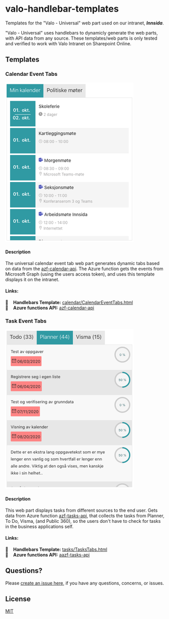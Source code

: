 # valo-handlebar-templates

Templates for the "Valo - Universal" web part used on our intranet, ___Innsida___. 

"Valo - Universal" uses handlebars to dynamicly generate the web parts, with API data from any source. These templates/web parts is only tested and verified to work with Valo Intranet on Sharepoint Online.

## Templates

### Calendar Event Tabs

![Example of calendar event tabs](_docs/CalendarTabExample.png)

#### Description

The universal calendar event tab web part generates dynamic tabs based on data from the [azf-calendar-api](https://github.com/vtfk/azf-calendar-api). The Azure function gets the events from Microsoft Graph (using the users access token), and uses this template displays it on the intranet.

#### Links:
:link: &nbsp;&nbsp; __Handlebars Template:__ [calendar/CalendarEventTabs.html](calender/CalendarEventTabs.html)<br />
:link: &nbsp;&nbsp; __Azure functions API:__ [azf-calendar-api](https://github.com/vtfk/azf-calendar-api)<br />


### Task Event Tabs

![Example of task tabs](_docs/TaskTabExample.png)

#### Description

This web part displays tasks from different sources to the end user. Gets data from Azure function [azf-tasks-api](https://github.com/vtfk/azf-tasks-api), that collects the tasks from Planner, To Do, Visma, (and Public 360), so the users don't have to check for tasks in the business applications self.

#### Links:
:link: &nbsp;&nbsp; __Handlebars Template:__ [tasks/TasksTabs.html](tasks/TasksTabs.html)<br />
:link: &nbsp;&nbsp; __Azure functions API:__ [aazf-tasks-api](https://github.com/vtfk/azf-tasks-api)<br />


## Questions?

Please [create an issue here](https://github.com/vtfk/valo-handlebar-templates/issues), if you have any questions, concerns, or issues.

## License

[MIT](https://github.com/vtfk/valo-handlebar-templates/blob/master/README.md)
